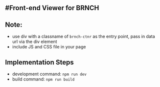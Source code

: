 #Front-end Viewer for BRNCH
----------------------------------
## Note:
- use div with a classname of `brnch-ctnr` as the entry point, pass in data url via the div element
- include JS and CSS file in your page

## Implementation Steps
- development command: `npm run dev`
- build command: `npm run build`